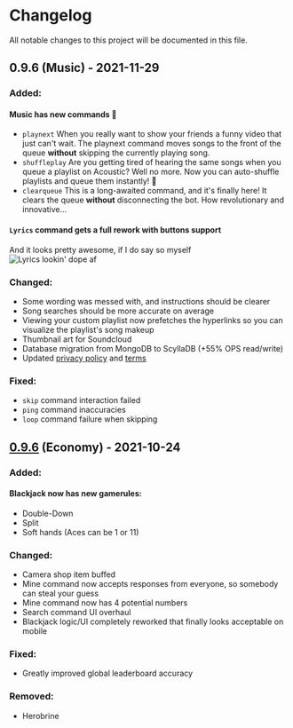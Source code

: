 # Changelog
All notable changes to this project will be documented in this file.
## 0.9.6 (Music) - 2021-11-29
### Added:
#### Music has new commands :partying_face:
- `playnext` When you really want to show your friends a funny video that just can't wait. The playnext command moves songs to the front of the queue **without** skipping the currently playing song.
- `shuffleplay` Are you getting tired of hearing the same songs when you queue a playlist on Acoustic? Well no more. Now you can auto-shuffle playlists and queue them instantly! :star_struck:
- `clearqueue` This is a long-awaited command, and it's finally here! It clears the queue **without** disconnecting the bot. How revolutionary and innovative...
#### `Lyrics` command gets a full rework with buttons support
And it looks pretty awesome, if I do say so myself <br>
![Lyrics lookin' dope af](https://cdn.jevestobs.dev/image_50.png)
### Changed:
- Some wording was messed with, and instructions should be clearer
- Song searches should be more accurate on average
- Viewing your custom playlist now prefetches the hyperlinks so you can visualize the playlist's song makeup
- Thumbnail art for Soundcloud 
- Database migration from MongoDB to ScyllaDB (+55% OPS read/write)
- Updated [privacy policy](https://acoustic.to/privacy) and [terms](https://acoustic.to/terms)

### Fixed:
- `skip` command interaction failed
- `ping` command inaccuracies
- `loop` command failure when skipping

## [0.9.6](https://docs.acoustic.to/blog/2021/10/29/october-update) (Economy) - 2021-10-24
### Added:
#### Blackjack now has new gamerules: 
- Double-Down
- Split
- Soft hands (Aces can be 1 or 11)
### Changed:
- Camera shop item buffed
- Mine command now accepts responses from everyone, so somebody can steal your guess
- Mine command now has 4 potential numbers
- Search command UI overhaul
- Blackjack logic/UI completely reworked that finally looks acceptable on mobile
### Fixed:
- Greatly improved global leaderboard accuracy
### Removed:
- Herobrine
